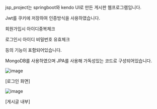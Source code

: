 jsp_project는 springboot와 kendo UI로 만든 게시판 웹프로그램입니다.

Jwt를 쿠키에 저장하여 인증방식을 사용하였습니다.

회원가입시 아이디중복체크

로그인시 아이디 비밀번호 유효체크 

등의 기능이 포함되어있습니다.

MongoDB를 사용하였으며 JPA를 사용해 가독성있는 코드로 구성되어있습니다.

![image](https://github.com/choizia0724/jsp_project/assets/107836206/5605ff2d-0f74-42b7-ad36-25ab419cc82c)

[로그인 화면]

![image](https://github.com/choizia0724/jsp_project/assets/107836206/2042c1a7-6b26-4cce-a3c9-c3a718ed3d00)

[게시글 내부]
